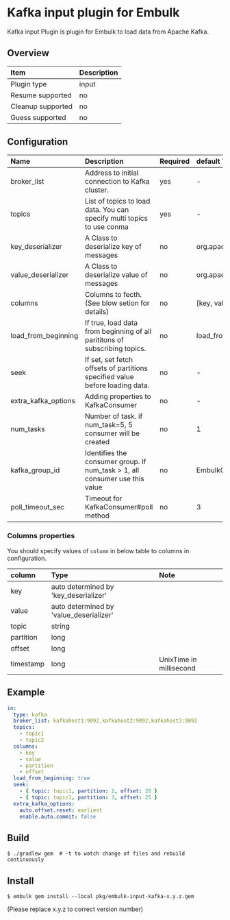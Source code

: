 # Kafka input plugin for Embulk

Kafka input Plugin is plugin for Embulk to load data from Apache Kafka.

## Overview

| Item              | Description |
|:------------------|:------------|
| Plugin type       | input       |
| Resume supported  | no          |
| Cleanup supported | no          |
| Guess supported   | no          |

## Configuration

| Name                | Description                                                                     | Required |  default Value                                           |
|:--------------------|:--------------------------------------------------------------------------------|:---------|:---------------------------------------------------------|
| broker_list         | Address to initial connection to Kafka cluster.                                 | yes      | -                                                        |
| topics              | List of topics to load data. You can specify multi topics to use conma          | yes      | -                                                        |
| key_deserializer    | A Class to deserialize key of messages                                          | no       | org.apache.kafka.common.serialization.StringDeserializer |
| value_deserializer  | A Class to deserialize value of messages                                        | no       | org.apache.kafka.common.serialization.StringDeserializer |
| columns             | Columns to fecth. (See blow setion for details)                                 | no       | [key, value]                                             |
| load_from_beginning | If true, load data from beginning of all parititons of subscribing topics.      | no       | load_from_beginning                                      |
| seek                | If set, set fetch offsets of partitions specified value before loading data.    | no       | -                                                        |
| extra_kafka_options | Adding properties to KafkaConsumer                                              | no       | -                                                        |
| num_tasks           | Number of task. if num_task=5, 5 consumer will be created                       | no       | 1                                                        |
| kafka_group_id      | Identifies the consumer group. If num_task > 1, all consumer use this value     | no       | EmbulkConsumer                                           |
| poll_timeout_sec    | Timeout for KafkaConsumer#poll method                                           | no       | 3                                                        |

### Columns properties

You should specify values of `column` in below table to columns in configuration.

| column    | Type                                     | Note                    |
|:----------|:-----------------------------------------|:------------------------|
| key       | auto determined by 'key_deserializer'    |                         |
| value     | auto determined by 'value_deserializer'  |                         |
| topic     | string                                   |                         |
| partition | long                                     |                         |
| offset    | long                                     |                         |
| timestamp | long                                     | UnixTime in millisecond |


## Example

```yaml
in:
  type: kafka
  broker_list: kafkahost1:9092,kafkahost2:9092,kafkahost3:9092
  topics:
    - topic1
    - topic2
  columns:
    - key
    - value
    - partition
    - offset
  load_from_beginning: true
  seek:
    - { topic: topic1, partition: 2, offset: 20 }
    - { topic: topic1, partition: 3, offset: 25 }
  extra_kafka_options:
    auto.offset.reset: earliest
    enable.auto.commit: false
```


## Build

```
$ ./gradlew gem  # -t to watch change of files and rebuild continuously
```

## Install

```
$ embulk gem install --local pkg/embulk-input-kafka-x.y.z.gem
```
(Please replace x.y.z to correct version number)
